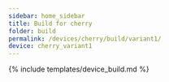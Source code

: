 ```yaml
---
sidebar: home_sidebar
title: Build for cherry
folder: build
permalink: /devices/cherry/build/variant1/
device: cherry_variant1
---
```

{% include templates/device_build.md %}
